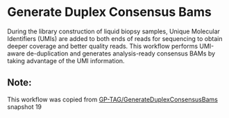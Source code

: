 # Generate Duplex Consensus Bams
During the library construction of liquid biopsy samples, Unique Molecular Identifiers (UMIs) are added to both ends of reads for sequencing to obtain deeper coverage and better quality reads. This workflow performs UMI-aware de-duplication and generates analysis-ready consensus BAMs by taking advantage of the UMI information.

## Note:
This workflow was copied from [GP-TAG/GenerateDuplexConsensusBams](https://portal.firecloud.org/?return=terra#methods/GP-TAG/GenerateDuplexConsensusBams/19)
snapshot 19